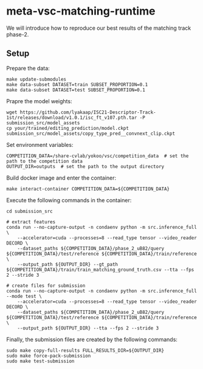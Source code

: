 # meta-vsc-matching-runtime

We will introduce how to reproduce our best results of the matching track phase-2.

## Setup

Prepare the data:

```
make update-submodules
make data-subset DATASET=train SUBSET_PROPORTION=0.1
make data-subset DATASET=test SUBSET_PROPORTION=0.1
```

Prapre the model weights:

```
wget https://github.com/lyakaap/ISC21-Descriptor-Track-1st/releases/download/v1.0.1/isc_ft_v107.pth.tar -P submission_src/model_assets
cp your/trained/editing_prediction/model.ckpt submission_src/model_assets/copy_type_pred__convnext_clip.ckpt
```

Set environment variables:

```
COMPETITION_DATA=/share-cvlab/yokoo/vsc/competition_data  # set the path to the competition data
OUTPUT_DIR=outputs  # set the path to the output directory
```

Build docker image and enter the container:

```
make interact-container COMPETITION_DATA=${COMPETITION_DATA}
```

Execute the following commands in the container:

```
cd submission_src

# extract features
conda run --no-capture-output -n condaenv python -m src.inference_full \
    --accelerator=cuda --processes=8 --read_type tensor --video_reader DECORD \
    --dataset_paths ${COMPETITION_DATA}/phase_2_uB82/query ${COMPETITION_DATA}/test/reference ${COMPETITION_DATA}/train/reference \
    --output_path ${OUTPUT_DIR} --gt_path ${COMPETITION_DATA}/train/train_matching_ground_truth.csv --tta --fps 2 --stride 3

# create files for submission
conda run --no-capture-output -n condaenv python -m src.inference_full --mode test \
    --accelerator=cuda --processes=8 --read_type tensor --video_reader DECORD \
    --dataset_paths ${COMPETITION_DATA}/phase_2_uB82/query ${COMPETITION_DATA}/test/reference ${COMPETITION_DATA}/train/reference \
    --output_path ${OUTPUT_DIR} --tta --fps 2 --stride 3
```

Finally, the submission files are created by the following commands:

```
sudo make copy-full-results FULL_RESULTS_DIR=${OUTPUT_DIR}
sudo make force-pack-submission
sudo make test-submission
```
